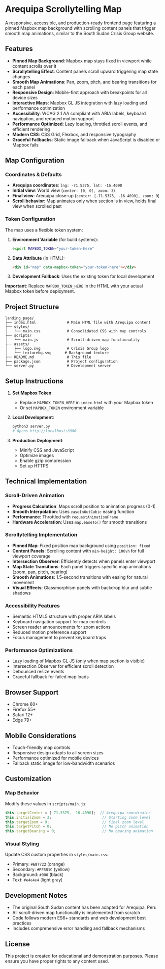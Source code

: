 # Arequipa Scrollytelling Map

A responsive, accessible, and production-ready frontend page featuring a pinned Mapbox map background with scrolling content panels that trigger smooth map animations, similar to the South Sudan Crisis Group website.

## Features

- **Pinned Map Background**: Mapbox map stays fixed in viewport while content scrolls over it
- **Scrollytelling Effect**: Content panels scroll upward triggering map state changes
- **Smooth Map Animations**: Pan, zoom, pitch, and bearing transitions for each panel
- **Responsive Design**: Mobile-first approach with breakpoints for all device sizes
- **Interactive Maps**: Mapbox GL JS integration with lazy loading and performance optimization
- **Accessibility**: WCAG 2.1 AA compliant with ARIA labels, keyboard navigation, and reduced motion support
- **Performance Optimized**: Lazy loading, throttled scroll events, and efficient rendering
- **Modern CSS**: CSS Grid, Flexbox, and responsive typography
- **Graceful Fallbacks**: Static image fallback when JavaScript is disabled or Mapbox fails

## Map Configuration

### Coordinates & Defaults
- **Arequipa coordinates**: `lng: -71.5375, lat: -16.4090`
- **Initial view**: World view (`center: [0, 0], zoom: 3`)
- **Final view**: Arequipa close-up (`center: [-71.5375, -16.4090], zoom: 9`)
- **Scroll behavior**: Map animates only when section is in view, holds final view when scrolled past

### Token Configuration
The map uses a flexible token system:

1. **Environment Variable** (for build systems):
   ```bash
   export MAPBOX_TOKEN="your-token-here"
   ```

2. **Data Attribute** (in HTML):
   ```html
   <div id="map" data-mapbox-token="your-token-here"></div>
   ```

3. **Development Fallback**: Uses the existing token for local development

**Important**: Replace `MAPBOX_TOKEN_HERE` in the HTML with your actual Mapbox token before deployment.

## Project Structure

```
landing_page/
├── index.html              # Main HTML file with Arequipa content
├── styles/
│   └── main.css            # Consolidated CSS with map controls
├── scripts/
│   └── main.js             # Scroll-driven map functionality
├── assets/
│   ├── logo.svg            # Crisis Group logo
│   └── texturebg.svg      # Background texture
├── README.md               # This file
├── package.json            # Project configuration
└── server.py               # Development server
```

## Setup Instructions

1. **Set Mapbox Token**:
   - Replace `MAPBOX_TOKEN_HERE` in `index.html` with your Mapbox token
   - Or set `MAPBOX_TOKEN` environment variable

2. **Local Development**: 
   ```bash
   python3 server.py
   # Opens http://localhost:8000
   ```

3. **Production Deployment**:
   - Minify CSS and JavaScript
   - Optimize images
   - Enable gzip compression
   - Set up HTTPS

## Technical Implementation

### Scroll-Driven Animation
- **Progress Calculation**: Maps scroll position to animation progress (0-1)
- **Smooth Interpolation**: Uses `easeInOutCubic` easing function
- **Performance**: Throttled with `requestAnimationFrame`
- **Hardware Acceleration**: Uses `map.easeTo()` for smooth transitions

### Scrollytelling Implementation
- **Pinned Map**: Fixed position map background using `position: fixed`
- **Content Panels**: Scrolling content with `min-height: 100vh` for full viewport coverage
- **Intersection Observer**: Efficiently detects when panels enter viewport
- **Map State Transitions**: Each panel triggers specific map animations (zoom, pan, pitch, bearing)
- **Smooth Animations**: 1.5-second transitions with easing for natural movement
- **Visual Effects**: Glassmorphism panels with backdrop blur and subtle shadows

### Accessibility Features
- Semantic HTML5 structure with proper ARIA labels
- Keyboard navigation support for map controls
- Screen reader announcements for zoom actions
- Reduced motion preference support
- Focus management to prevent keyboard traps

### Performance Optimizations
- Lazy loading of Mapbox GL JS (only when map section is visible)
- Intersection Observer for efficient scroll detection
- Debounced resize events
- Graceful fallback for failed map loads

## Browser Support

- Chrome 60+
- Firefox 55+
- Safari 12+
- Edge 79+

## Mobile Considerations

- Touch-friendly map controls
- Responsive design adapts to all screen sizes
- Performance optimized for mobile devices
- Fallback static image for low-bandwidth scenarios

## Customization

### Map Behavior
Modify these values in `scripts/main.js`:
```javascript
this.targetCenter = [-71.5375, -16.4090];  // Arequipa coordinates
this.initialZoom = 3;                       // Starting zoom level
this.targetZoom = 9;                        // Final zoom level
this.targetPitch = 0;                       // No pitch animation
this.targetBearing = 0;                     // No bearing animation
```

### Visual Styling
Update CSS custom properties in `styles/main.css`:
- Primary: `#E87722` (orange)
- Secondary: `#FFB81C` (yellow)
- Background: `#000` (black)
- Text: `#e4e4e4` (light gray)

## Development Notes

- The original South Sudan content has been adapted for Arequipa, Peru
- All scroll-driven map functionality is implemented from scratch
- Code follows modern ES6+ standards and web development best practices
- Includes comprehensive error handling and fallback mechanisms

## License

This project is created for educational and demonstration purposes. Please ensure you have proper rights to any content used.
